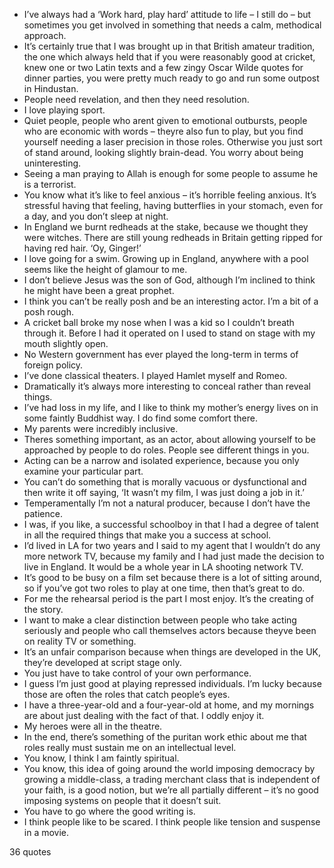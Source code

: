  - I’ve always had a ‘Work hard, play hard’ attitude to life – I still do – but sometimes you get involved in something that needs a calm, methodical approach.
 - It’s certainly true that I was brought up in that British amateur tradition, the one which always held that if you were reasonably good at cricket, knew one or two Latin texts and a few zingy Oscar Wilde quotes for dinner parties, you were pretty much ready to go and run some outpost in Hindustan.
 - People need revelation, and then they need resolution.
 - I love playing sport.
 - Quiet people, people who arent given to emotional outbursts, people who are economic with words – theyre also fun to play, but you find yourself needing a laser precision in those roles. Otherwise you just sort of stand around, looking slightly brain-dead. You worry about being uninteresting.
 - Seeing a man praying to Allah is enough for some people to assume he is a terrorist.
 - You know what it’s like to feel anxious – it’s horrible feeling anxious. It’s stressful having that feeling, having butterflies in your stomach, even for a day, and you don’t sleep at night.
 - In England we burnt redheads at the stake, because we thought they were witches. There are still young redheads in Britain getting ripped for having red hair. ‘Oy, Ginger!’
 - I love going for a swim. Growing up in England, anywhere with a pool seems like the height of glamour to me.
 - I don’t believe Jesus was the son of God, although I’m inclined to think he might have been a great prophet.
 - I think you can’t be really posh and be an interesting actor. I’m a bit of a posh rough.
 - A cricket ball broke my nose when I was a kid so I couldn’t breath through it. Before I had it operated on I used to stand on stage with my mouth slightly open.
 - No Western government has ever played the long-term in terms of foreign policy.
 - I’ve done classical theaters. I played Hamlet myself and Romeo.
 - Dramatically it’s always more interesting to conceal rather than reveal things.
 - I’ve had loss in my life, and I like to think my mother’s energy lives on in some faintly Buddhist way. I do find some comfort there.
 - My parents were incredibly inclusive.
 - Theres something important, as an actor, about allowing yourself to be approached by people to do roles. People see different things in you.
 - Acting can be a narrow and isolated experience, because you only examine your particular part.
 - You can’t do something that is morally vacuous or dysfunctional and then write it off saying, ‘It wasn’t my film, I was just doing a job in it.’
 - Temperamentally I’m not a natural producer, because I don’t have the patience.
 - I was, if you like, a successful schoolboy in that I had a degree of talent in all the required things that make you a success at school.
 - I’d lived in LA for two years and I said to my agent that I wouldn’t do any more network TV, because my family and I had just made the decision to live in England. It would be a whole year in LA shooting network TV.
 - It’s good to be busy on a film set because there is a lot of sitting around, so if you’ve got two roles to play at one time, then that’s great to do.
 - For me the rehearsal period is the part I most enjoy. It’s the creating of the story.
 - I want to make a clear distinction between people who take acting seriously and people who call themselves actors because theyve been on reality TV or something.
 - It’s an unfair comparison because when things are developed in the UK, they’re developed at script stage only.
 - You just have to take control of your own performance.
 - I guess I’m just good at playing repressed individuals. I’m lucky because those are often the roles that catch people’s eyes.
 - I have a three-year-old and a four-year-old at home, and my mornings are about just dealing with the fact of that. I oddly enjoy it.
 - My heroes were all in the theatre.
 - In the end, there’s something of the puritan work ethic about me that roles really must sustain me on an intellectual level.
 - You know, I think I am faintly spiritual.
 - You know, this idea of going around the world imposing democracy by growing a middle-class, a trading merchant class that is independent of your faith, is a good notion, but we’re all partially different – it’s no good imposing systems on people that it doesn’t suit.
 - You have to go where the good writing is.
 - I think people like to be scared. I think people like tension and suspense in a movie.

36 quotes